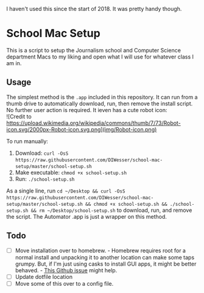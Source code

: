 I haven't used this since the start of 2018. It was pretty handy though.

# School Mac Setup

This is a script to setup the Journalism school and Computer Science department Macs to my liking and open what I will use for whatever class I am in.

## Usage  

The simplest method is the `.app` included in this repository. It can run from a thumb drive to automatically download, run, then remove the install script. No further user action is required. It ieven has a cute robot icon:  
![Credit to https://upload.wikimedia.org/wikipedia/commons/thumb/7/73/Robot-icon.svg/2000px-Robot-icon.svg.png](img/Robot-icon.png)

To run manually:    

1. Download: `curl -OsS https://raw.githubusercontent.com/DIWesser/school-mac-setup/master/school-setup.sh`
2. Make executable: `chmod +x school-setup.sh`
3. Run: `./school-setup.sh`

As a single line, run `cd ~/Desktop && curl -OsS https://raw.githubusercontent.com/DIWesser/school-mac-setup/master/school-setup.sh && chmod +x school-setup.sh && ./school-setup.sh && rm ~/Desktop/school-setup.sh` to download, run, and remove the script. The Automator .app is just a wrapper on this method.  

## Todo

- [ ] Move installation over to homebrew.
      - Homebrew requires root for a normal install and unpacking it to another location can make some taps grumpy. But, if I'm just using casks to install GUI apps, it might be better behaved.
      - [This Github issue](https://github.com/caskroom/homebrew-cask/issues/27431) might help.
- [ ] Update dotfile location
- [ ] Move some of this over to a config file.
